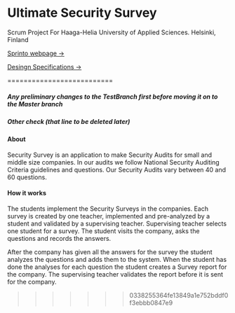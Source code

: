 ﻿Ultimate Security Survey
=============

Scrum Project For Haaga-Helia University of Applied Sciences.
Helsinki, Finland

<a href="http://myy.haaga-helia.fi/~a1203246/sprinto/" target="_blank">
	Sprinto webpage &rarr;</a>

<a target="_blank"
	href="https://docs.google.com/document/d/1SoRNnCHlEvq8GPFz-BMzROFjMddURASglIgJYtHs3XQ/edit?usp=sharing">
	Desingn Specifications &rarr;</a>

==========================

<h5>Any preliminary changes to the TestBranch first before moving it on to the Master branch<h5>

Other check (that line to be deleted later)

<h4>About</h4>

Security Survey is an application to make Security Audits for small and middle size companies. 
In our audits we follow National Security Auditing Criteria guidelines and questions. 
Our Security Audits vary between 40 and 60 questions.

<h4>How it works</h4>

The students implement the Security Surveys in the companies. Each
survey is created by one teacher, implemented and pre-analyzed by
a student and validated by a supervising teacher. Supervising teacher
selects one student for a survey. The student visits the company, asks
the questions and records the answers.

After the company has given all the answers for the survey the
student analyzes the questions and adds them to the system.
When the student has done the analyses for each question the student
creates a Survey report for the company. The supervising teacher
validates the report before it is sent for the company.

>>>>>>> 0338255364fe13849a1e752bddf0f3ebbb0847e9


